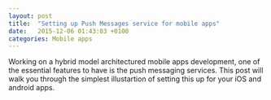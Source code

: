 ```yaml
---
layout: post
title:  "Setting up Push Messages service for mobile apps"
date:   2015-12-06 01:43:03 +0100
categories: Mobile apps
---
```

Working on a hybrid model architectured mobile apps development, one of the essential features to have is the push messaging services.
This post will walk you through the simplest illustartion of setting this up for your iOS and android apps.
